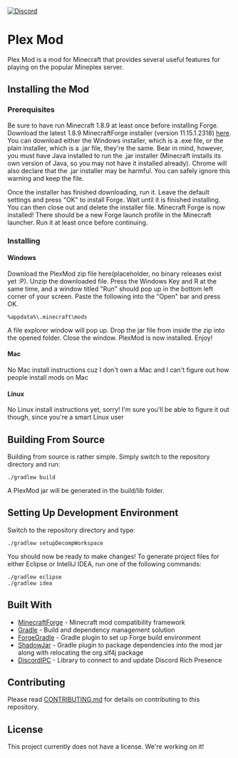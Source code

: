 
  [![Discord](https://img.shields.io/discord/465349851920597029.svg?logo=discord&colorA=7289DA&logoWidth=15&colorB=gray)](https://discord.gg/neGvHCc)

# Plex Mod

Plex Mod is a mod for Minecraft that provides several useful features for playing on the popular Mineplex server. 

## Installing the Mod

### Prerequisites

Be sure to have run Minecraft 1.8.9 at least once before installing Forge. Download the latest 1.8.9 MinecraftForge installer (version 11.15.1.2318) [here](http://files.minecraftforge.net/maven/net/minecraftforge/forge/index_1.8.9.html). You can download either the Windows installer, which is a .exe file, or the plain installer, which is a .jar file, they're the same. Bear in mind, however, you must have Java installed to run the .jar installer (Minecraft installs its own version of Java, so you may not have it installed already). Chrome will also declare that the .jar installer may be harmful. You can safely ignore this warning and keep the file.

Once the installer has finished downloading, run it. Leave the default settings and press "OK" to install Forge. Wait until it is finished installing. You can then close out and delete the installer file. Minecraft Forge is now installed! There should be a new Forge launch profile in the Minecraft launcher. Run it at least once before continuing.

### Installing

#### Windows

Download the PlexMod zip file here(placeholder, no binary releases exist yet :P). Unzip the downloaded file.
Press the Windows Key and R at the same time, and a window titled "Run" should pop up in the bottom left corner of your screen. Paste the following into the "Open" bar and press OK.

```
%appdata%\.minecraft\mods
```

A file explorer window will pop up. Drop the jar file from inside the zip into the opened folder. Close the window. PlexMod is now installed. Enjoy!

#### Mac

No Mac install instructions cuz I don't own a Mac and I can't figure out how people install mods on Mac

#### Linux

No Linux install instructions yet, sorry! I'm sure you'll be able to figure it out though, since you're a smart Linux user

## Building From Source

Building from source is rather simple. Simply switch to the repository directory and run:

```
./gradlew build
```

A PlexMod jar will be generated in the build/lib folder.

## Setting Up Development Environment

Switch to the repository directory and type:

```
./gradlew setupDecompWorkspace
```

You should now be ready to make changes! To generate project files for either Eclipse or IntelliJ IDEA, run one of the following commands:

```
./gradlew eclipse
./gradlew idea
```

## Built With

* [MinecraftForge](https://files.minecraftforge.net/) - Minecraft mod compatibility framework
* [Gradle](https://gradle.org/) - Build and dependency management solution
* [ForgeGradle](https://github.com/MinecraftForge/ForgeGradle) - Gradle plugin to set up Forge build environment
* [ShadowJar](https://github.com/johnrengelman/shadow) - Gradle plugin to package dependencies into the mod jar along with relocating the org.slf4j package
* [DiscordIPC](https://github.com/jagrosh/DiscordIPC) - Library to connect to and update Discord Rich Presence

## Contributing

Please read [CONTRIBUTING.md](CONTRIBUTING.md) for details on contributing to this repository.

## License

This project currently does not have a license. We're working on it!
